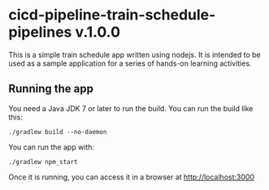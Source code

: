 # cicd-pipeline-train-schedule-pipelines v.1.0.0

This is a simple train schedule app written using nodejs. It is intended to be used as a sample application for a series of hands-on learning activities.

## Running the app

You need a Java JDK 7 or later to run the build. You can run the build like this:

    ./gradlew build --no-daemon

You can run the app with:

    ./gradlew npm_start

Once it is running, you can access it in a browser at [http://localhost:3000](http://localhost:3000)
